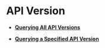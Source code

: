 # API Version<a name="EN-US_TOPIC_0134545707"></a>

-   **[Querying All API Versions](querying-all-api-versions.md)**  

-   **[Querying a Specified API Version](querying-a-specified-api-version.md)**  


